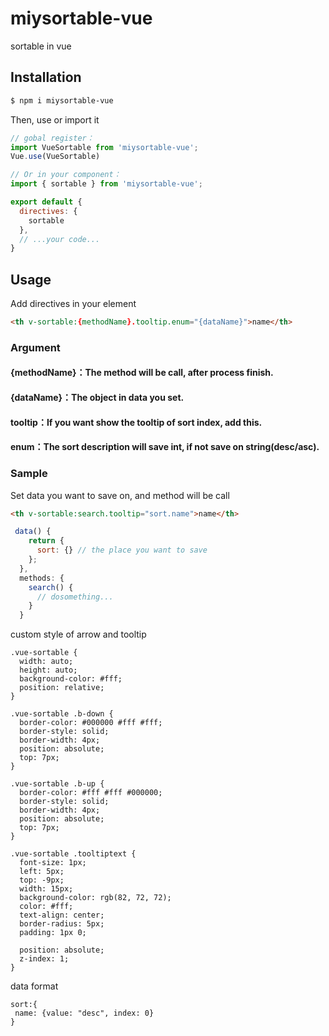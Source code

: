 # miysortable-vue
sortable in vue

## Installation

```sh
$ npm i miysortable-vue
```

Then, use or import it
```js
// gobal register：
import VueSortable from 'miysortable-vue';
Vue.use(VueSortable)

// Or in your component：
import { sortable } from 'miysortable-vue';

export default {
  directives: {
    sortable
  },
  // ...your code...
}
```

## Usage

Add directives in your element
```html
<th v-sortable:{methodName}.tooltip.enum="{dataName}">name</th>
```

### Argument

#### {methodName}：The method will be call, after process finish.
#### {dataName}：The object in data you set.
#### tooltip：If you want show the tooltip of sort index, add this.
#### enum：The sort description will save int, if not save on string(desc/asc).

### Sample
Set data you want to save on, and method will be call
```html
<th v-sortable:search.tooltip="sort.name">name</th>
```
```js
 data() {
    return {
      sort: {} // the place you want to save 
    };
  },
  methods: {
    search() {
      // dosomething...
    }
  }
```

custom style of arrow and tooltip
```style
.vue-sortable {
  width: auto;
  height: auto;
  background-color: #fff;
  position: relative;
}

.vue-sortable .b-down {
  border-color: #000000 #fff #fff;
  border-style: solid;
  border-width: 4px;
  position: absolute;
  top: 7px;
}

.vue-sortable .b-up {
  border-color: #fff #fff #000000;
  border-style: solid;
  border-width: 4px;
  position: absolute;
  top: 7px;
}

.vue-sortable .tooltiptext {
  font-size: 1px;
  left: 5px;
  top: -9px;
  width: 15px;
  background-color: rgb(82, 72, 72);
  color: #fff;
  text-align: center;
  border-radius: 5px;
  padding: 1px 0;

  position: absolute;
  z-index: 1;
}
```

data format
```
sort:{
 name: {value: "desc", index: 0}
}
```
